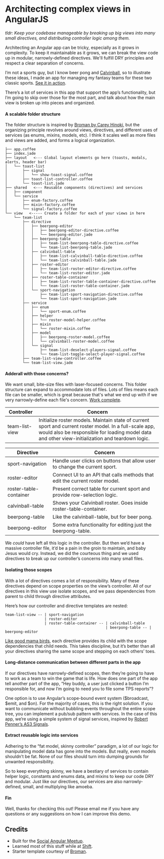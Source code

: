 # Architecting complex views in AngularJS

*tldr: Keep your codebase manageable by breaking up big views into many small directives, and distributing controller logic among them.*

Architecting an Angular app can be tricky, especially as it grows in complexity. To keep it maintainable as it grows, we can break the view code up in modular, narrowly-defined directives. We'll fulfill DRY principles and respect a clear separation of concerns. 

I’m not a sports guy, but I know beer pong and [Calvinball](http://4.bp.blogspot.com/_zRSvuGbL2L0/TE0I0GlkcTI/AAAAAAAAAg4/kpmU0AfcOAA/s1600/Calvinball%2B5-27-90.jpg), so to illustrate these ideas, I made an app for managing my fantasy teams for these two classic sports. [See it in action](http://cjcenizal.github.io/complex-view).

There’s a lot of services in this app that support the app’s functionality, but I’m going to skip over those for the most part, and talk about how the main view is broken up into pieces and organized.

#### A scalable folder structure

The folder structure is inspired by [Broman by Carey Hinoki](https://github.com/chemoish/broman), but the organizing principle revolves around views, directives, and different uses of services (as enums, mixins, models, etc). I think it scales well as more files and views are added, and forms a logical organization.

```
├── app.coffee
├── index.jade
├── layout   <--- Global layout elements go here (toasts, modals, alerts, header bar)
│   └── toast-list
│       ├── signal
│       │   └── show-toast-signal.coffee
│       ├── toast-list-controller.coffee
│       └── toast-list.jade
├── shared   <--- Reusable components (directives) and services
│   ├── component
│   └── service
│       ├── enum-factory.coffee
│       ├── mixin-factory.coffee
│       └── signal-factory.coffee
└── view   <----- Create a folder for each of your views in here
    └── team-list
        ├── directive
        │   ├── beerpong-editor
        │   │   ├── beerpong-editor-directive.coffee
        │   │   └── beerpong-editor.jade
        │   ├── beerpong-table
        │   │   ├── team-list-beerpong-table-directive.coffee
        │   │   └── team-list-beerpong-table.jade
        │   ├── calvinball-table
        │   │   ├── team-list-calvinball-table-directive.coffee
        │   │   └── team-list-calvinball-table.jade
        │   ├── roster-editor
        │   │   ├── team-list-roster-editor-directive.coffee
        │   │   └── team-list-roster-editor.jade
        │   ├── roster-table-container
        │   │   ├── team-list-roster-table-container-directive.coffee
        │   │   └── team-list-roster-table-container.jade
        │   └── sport-navigation
        │       ├── team-list-sport-navigation-directive.coffee
        │       └── team-list-sport-navigation.jade
        ├── service
        │   ├── enum
        │   │   └── sport-enum.coffee
        │   ├── helper
        │   │   └── roster-model-helper.coffee
        │   ├── mixin
        │   │   └── roster-mixin.coffee
        │   ├── model
        │   │   ├── beerpong-roster-model.coffee
        │   │   └── calvinball-roster-model.coffee
        │   └── signal
        │       ├── team-list-deselect-players-signal.coffee
        │       └── team-list-toggle-select-player-signal.coffee
        ├── team-list-view-controller.coffee
        └── team-list-view.jade
```

#### Adderall with those concerns?

We want small, bite-size files with laser-focused concerns.  This folder structure can expand to accommodate lots of files.  Lots of files means each file can be smaller, which is great because that's what we end up with if we very narrowly-define each file's concern. [Work complete](https://www.youtube.com/watch?v=bupagiROLV8).

Controller                | Concern
------------------------ | --------------------------------------------------------------
team-list-view                | Initialize roster models. Maintain state of current sport and current roster model. In a full-scale app, would also be responsible for loading model data and other view-initialization and teardown logic.

Directive                | Concern
------------------------ | --------------------------------------------------------------
sport-navigation         | Handle user clicks on buttons that allow user to change the current sport.
roster-editor            | Connect UI to an API that calls methods that edit the current roster model.
roster-table-container   | Present correct table for current sport and provide row-selection logic.
calvinball-table         | Shows your Calvinball roster. Goes inside roster-table-container.
beerpong-table           | Like the calvinball-table, but for beer pong.
beerpong-editor          | Some extra functionality for editing just the beerpong-table.

We *could* have left all this logic in the controller.  But then we’d have a massive controller file, it’d be a pain in the groin to maintain, and baby Jesus would cry. Instead, we did the courteous thing and we used directives to break up our controller’s concerns into many small files.

#### Isolating those scopes

With a lot of directives comes a lot of responsibility. Many of these directives depend on scope properties on the view’s controller.  All of our directives in this view use isolate scopes, and we pass dependencies from parent to child through directive attributes.

Here’s how our controller and directive templates are nested:

```
team-list-view -- | sport-navigation
                  | roster-editor
                  | roster-table-container -- | calvinball-table
                                              | beerpong-table -- | beerpong-editor             
```

[Like good mama birds](https://www.youtube.com/watch?v=1tWLDhJ6mjQ), each directive provides its child with the scope dependencies that child needs.  This takes discipline, but it’s better than all your directives sharing the same scope and stepping on each others’ toes.

#### Long-distance communication between different parts in the app

If our directives have narrowly-defined scopes, then they’re going to have to work as a team to win the game that is life.  How does one part of the app tell another part of the app, “Hey buddy, a user just clicked a button I’m responsible for, and now I’m going to need you to file some TPS reports”?

One option is to use Angular’s scope-bound event system ($broadcast, $emit, and $on). For the majority of cases, this is the right solution.  If you want to communicate without bubbling events throughout the entire scope tree, you can implement a pub/sub pattern with services.  In the case of this app, we’re using a simple system of signal services, inspired by [Robert Penner’s AS3 Signals](https://github.com/robertpenner/as3-signals).

#### Extract reusable logic into services

Adhering to the “fat model, skinny controller” paradigm, a lot of our logic for manipulating model data has gone into the models.  But really, even models shouldn’t be fat.  None of our files should turn into dumping grounds for unwanted responsibility.

So to keep everything skinny, we have a bestiary of services to contain helper logic, constants and enums data, and mixins to keep our code DRY and modular.  Just like our directives, our services are also narrowly-defined, small, and multiplying like amoeba.

#### Fin

Well, thanks for checking this out!  Please email me if you have any questions or any suggestions on how I can improve this demo.

## Credits

- Built for the [Social Angular Meetup](http://www.meetup.com/socal-angular).
- Learned most of this stuff while at [Shift](www.shift.com).
- Starter template courtesy of [Broman](https://github.com/chemoish/broman).